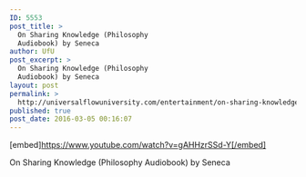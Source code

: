 ```yaml
---
ID: 5553
post_title: >
  On Sharing Knowledge (Philosophy
  Audiobook) by Seneca
author: UfU
post_excerpt: >
  On Sharing Knowledge (Philosophy
  Audiobook) by Seneca
layout: post
permalink: >
  http://universalflowuniversity.com/entertainment/on-sharing-knowledge-philosophy-audiobook-by-seneca/
published: true
post_date: 2016-03-05 00:16:07
---
```

[embed]https://www.youtube.com/watch?v=gAHHzrSSd-Y[/embed]<br>
<p>On Sharing Knowledge (Philosophy Audiobook) by Seneca</p>